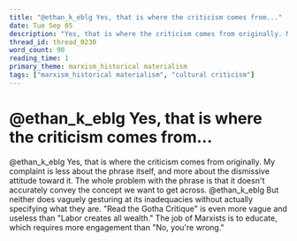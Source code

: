 ```yaml
---
title: "@ethan_k_eblg Yes, that is where the criticism comes from..."
date: Tue Sep 05
description: "Yes, that is where the criticism comes from originally. My complaint is less about the phrase itself, and more about the dismissive attitude toward it."
thread_id: thread_0230
word_count: 90
reading_time: 1
primary_theme: marxism_historical materialism
tags: ["marxism_historical materialism", "cultural criticism"]
---
```


# @ethan_k_eblg Yes, that is where the criticism comes from...

@ethan_k_eblg Yes, that is where the criticism comes from originally. My complaint is less about the phrase itself, and more about the dismissive attitude toward it. The whole problem with the phrase is that it doesn't accurately convey the concept we want to get across. @ethan_k_eblg But neither does vaguely gesturing at its inadequacies without actually specifying what they are. "Read the Gotha Critique" is even more vague and useless than "Labor creates all wealth." The job of Marxists is to educate, which requires more engagement than "No, you're wrong."